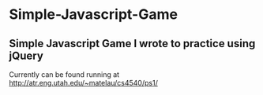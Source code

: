 Simple-Javascript-Game
======================

Simple Javascript Game I wrote to practice using jQuery
----------------------
Currently can be found running at http://atr.eng.utah.edu/~matelau/cs4540/ps1/
